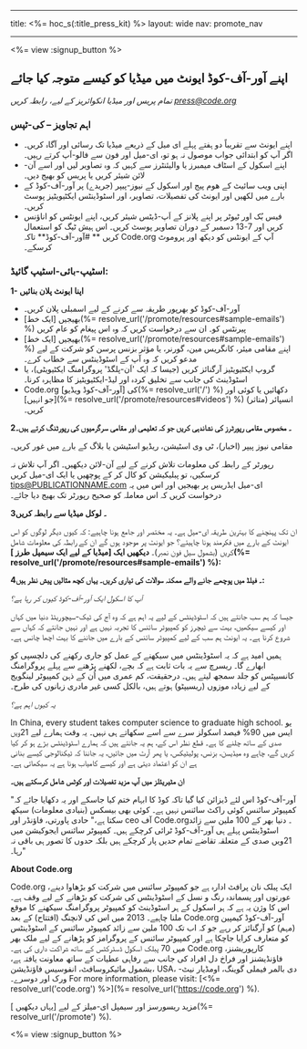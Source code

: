 * * *

title: <%= hoc_s(:title_press_kit) %> layout: wide nav: promote_nav

* * *

<%= view :signup_button %>

## اپنے آور-آف-کوڈ ایونٹ میں میڈیا کو کیسے متوجہ کیا جائے

*تمام پریس اور میڈیا انکوائریز کے لیے، رابطہ کریں <press@code.org>*

### اہم تجاویز – کی-ٹپس

  * اپنے ایونٹ سے تقریباً دو ہفتے پہلے ای میل کے ذریعے میڈیا تک رسائی اور آگاہ کریں۔ اگر آپ کو ابتدائی جواب موصول نہ ہو تو، ای-میل اور فون سے فالو-اَپ کرتے رہیں۔
  * اپنے اسکول کے اسٹاف میمبرز یا والیئنٹرز سے کہیں کہ وہ تصاویر لیں اور اسے آن-لائن شیئر کریں یا پریس کو بھیج دیں۔
  * اپنی ویب سائیٹ کے ھوم پیج اور اسکول کے نیوز-پیپر (جریدے) پر آور-آف-کوڈ کے بارے میں لکھیں اور ایونٹ کی تفصیلات، تصاویر، اور اسٹوڈینٹس ایکٹیویٹیز پوسٹ کریں۔
  * فیس بُک اور ٹیوٹر پر اپنے پلانز کے اَپ-ڈیٹس شیئر کریں، اپنے ایونٹس کو اناؤنس کریں اور 7-13 دسمبر کے دوران تصاویر پوسٹ کریں۔ اس ہیش ٹیگ کو استعمال کریں ** #آور-آف-کوڈ** تاکہ Code.org آپ کے ایونٹس کو دیکھ اور پروموٹ کرسکے۔

### اسٹیپ-بائی-اسٹیپ گائیڈ:

**1- اپنا ایونٹ پلان بنائیں**

  * آور-آف-کوڈ کو بھرپور طریقہ سے کرنے کے لیے اسمبلی پلان کریں۔
  * بھیجیں [ایک خط](%= resolve_url('/promote/resources#sample-emails') %) پیرنٹس کو۔ ان سے درخواست کریں کہ وہ اس پیغام کو عام کریں
  * بھیجیں [ایک خط](%= resolve_url('/promote/resources#sample-emails') %) اپنے مقامی میئر، کانگریس مین، گورنر، یا مؤثر بزنس پرسن کو شرکت کے لیے مدعو کریں کہ وہ آپ کے اسٹوڈینٹس سے خطاب کرے۔
  * گروپ ایکٹیویٹیز آرگنائز کریں (جیسا کہ ایک 'اَن-پلگڈ' پروگرامنگ ایکٹیویٹی)، یا اسٹوڈینٹ کی جانب سے تخلیق کردہ اور لیڈ-ایکٹیویٹیز کا مظاہرہ کرنا۔
  * Code.org کی [آور-آف-کوڈ ویڈیو](%= resolve_url('/') %) دکھائیں یا کوئی اور [جو انہیں](%= resolve_url('/promote/resources#videos') %) انسپائر (متاثر) کریں۔

**2۔ مخصوص مقامی رپورٹرز کی نشاندہی کریں جو کہ تعلیمی اور مقامی سرگرمیوں کی رپورٹنگ کرتے ہیں۔**

مقامی نیوز پیپر (اخبار)، ٹی وی اسٹیشن، ریڈیو اسٹیشن یا بلاگ کے بارے میں غور کریں۔

رپورٹر کے رابطہ کی معلومات تلاش کرنے کے لیے آن-لائن دیکھیں۔ اگر آپ تلاش نہ کرسکیں، تو پبلیکیشن کو کال کر کے پوچھیں یا ایک ای-میل کریں tips@PUBLICATIONNAME.com ای-میل ایڈریس پر بھیجیں اور اس میں یہ درخواست کریں کہ اس معاملہ کو صحیح رپورٹر تک بھیج دیا جائے۔

**3۔ لوکل میڈیا سے رابطہ کریں**

ان تک پہنچنے کا بہترین طریقہ ای-میل ہے۔ یہ مختصر اور جامع ہونا چاہیے: کہ کیوں دیگر لوگوں کو اس ایونٹ کے بارے میں فکرمند ہونا چاہیئے؟ جو ایونٹ پر موجود ہوں گے ان کے رابطہ کی معلومات شامل کریں (بشمول سیل فون نمبر)۔ **دیکھیں ایک [میڈیا کے لیے ایک سیمپل طرز ](%= resolve_url('/promote/resources#sample-emails') %):**

**4۔ فیلڈ میں پوچھے جانے والے ممکنہ سوالات کی تیاری کریں۔ یہاں کچھ مثالیں پیش نظر ہیں:**

*آپ کا اسکول ایک آور-آف-کوڈ کیوں کر رہا ہے؟*

جیسا کہ ہم سب جانتے ہیں کہ اسٹوڈینٹس کے لیے یہ اہم ہے کہ وہ آج کی ٹیک-سیچوریٹڈ دنیا میں کہاں اور کیسے سیکھیں، بہت سے ٹیچرز کو کمپیوٹر سائنس کا تجربہ نہیں ہے اور نہیں جانتے کہ کہاں سے شروع کرنا ہے۔ یہ ایونٹ ہم سب کے لیے کمپیوٹر سائنس کے بارے میں جاننے کا بہت اچھا چانس ہے۔

ہمیں امید ہے کہ یہ اسٹوڈینٹس میں سیکھنے کے عمل کو جاری رکھنے کی دلچسپی کو ابھارے گا۔ ریسرچ سے یہ بات ثابت ہے کہ بچے، لکھنے پڑھنے سے پہلے پروگرامنگ کانسیپٹس کو جلد سمجھ لیتے ہیں۔ درحقیقت، کم عمری میں اُن کے ذہن کمپیوٹر لینگویج کے لیے زیادہ موزوں (ریسیپٹو) ہوتے ہیں، بالکل کسی غیر مادری زبانوں کی طرح۔

*یہ کیوں اہم ہے؟*

In China, every student takes computer science to graduate high school. یو ایس میں 90% فیصد اسکولز سرے سے اسے سکھاتے ہی نہیں۔ یہ وقت ہمارے لیے 21ویں صدی کے ساتھ چلنے کا ہے۔ قطع نظر اس کے، ہم یہ جانتے ہیں کہ ہمارے اسٹوڈینٹس بڑے ہو کر کیا کریں گے، چاہے وہ میڈیسن، بزنس، پولیٹیکس، یا پھر آرٹ میں جائیں، یہ جاننا کہ ٹیکنالوجی کیسے بنانی ہے ان کو اعتماد دیتی ہے اور کیسے کامیاب ہونا ہے یہ سیکھاتی ہے۔

**ان مٹیریئلز میں آپ مزید تفصیلات اور کوٹس شامل کرسکتے ہیں۔**

"آور-آف-کوڈ اس لئے ڈیزائن کیا گیا تاکہ کوڈ کا ابہام ختم کیا جاسکے اور یہ دکھایا جائے کہ کمپیوٹر سائنس کوئی راکٹ سائنس نہیں ہے۔ کوئی بھی بیسکس (بنیادی معلومات) سیکھ سکتا ہے،" حادی پاورتی، فاؤنڈر اور ceo آف Code.org۔ دنیا بھر کے 100 ملین سے زائد اسٹوڈینٹس پہلے ہی آور-آف-کوڈ ٹرائی کرچکے ہیں۔ کمپیوٹر سائنس ایجوکیشن میں 21ویں صدی کے متعلقہ تقاضے تمام حدیں پار کرچکے ہیں بلکہ حدوں کا تصور ہی باقی نہ رہا۔"

**About Code.org**

Code.org ایک پبلک نان پرافٹ ادارہ ہے جو کمپیوٹر سائنس میں شرکت کو بڑھاوا دینے، عورتوں اور پسماندہ رنگ و نسل کے اسٹوڈینٹس کی شرکت کو بڑھانے کے لیے وقف ہے۔ اس کا وژن یہ ہے کہ ہر اسکول کے ہر اسٹوڈینٹ کو کمپیوٹر پروگرامنگ سیکھنے کا موقع ملنا چاہیے۔ 2013 میں اس کی لانچنگ (افتتاح) کے بعد Code.org آور-آف-کوڈ کیمپین (مہم) کو آرگنائز کر رہے جو کہ اب تک 100 ملین سے زائد کمپیوٹر سائنس کے اسٹوڈینٹس کو متعارف کرایا جاچکا ہے اور کمپیوٹر سائنس کے پروگرامز کو پڑھانے کے لیے ملک بھر میں 70 پبلک اسکول ڈسٹرکٹس کے ساتھ شراکت داری کی ہے۔ Code.org کارپوریشنز، فاؤنڈیشنز اور فراخ دل افراد کی جانب سے رفاہی عطیات کے ساتھ معاونت یافتہ ہے، بشمول مائیکروسافٹ، انفوسیس فاؤنڈیشن، USA، دی بالمر فیملی گوینگ، اومڈیار نیٹ-ورک اور دوسرے۔ For more information, please visit: [<%= resolve_url('code.org') %>](%= resolve_url('https://code.org') %).

  
مزید ریسورسز اور سیمپل ای-میلز کے لیے [یہاں دیکھیں ](%= resolve_url('/promote') %).

<%= view :signup_button %>